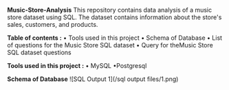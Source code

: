 **Music-Store-Analysis**
This repository contains data analysis of a music store dataset using SQL. The dataset contains information about the store's sales, customers, and products.

**Table of contents :**
•	Tools used in this project
•	Schema of Database
•	List of questions for the Music Store SQL dataset
•	Query for theMusic Store SQL dataset questions


**Tools used in this project :**
•	MySQL
•Postgresql

****Schema of Database****
![SQL Output 1](/sql output files/1.png)
